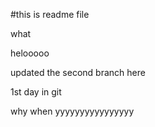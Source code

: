 #this is readme file



what

helooooo

  

  updated the second branch here



1st day in git

why
when
yyyyyyyyyyyyyyyy
